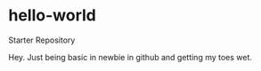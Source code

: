 # hello-world
Starter Repository

Hey. Just being basic in newbie in github and getting my toes wet.
